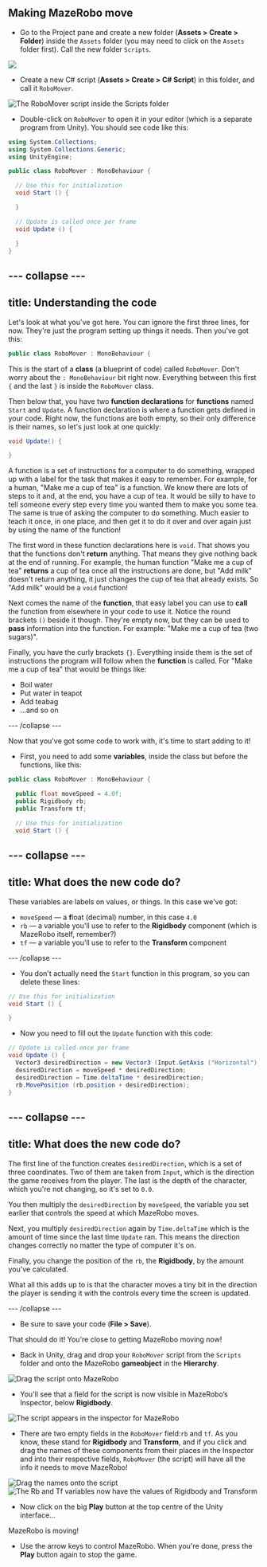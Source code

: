 ## Making MazeRobo move

+ Go to the Project pane and create a new folder \(**Assets &gt; Create &gt; Folder**\) inside the `Assets` folder \(you may need to click on the `Assets` folder first\). Call the new folder `Scripts`.  

![](images/step7_ScriptsFolder.png)
   
+ Create a new C\# script \(**Assets &gt; Create &gt;  C\# Script**\) in this folder, and call it `RoboMover`.

![The RoboMover script inside the Scripts folder](images/step7_NewScript.png)

+ Double-click on `RoboMover` to open it in your editor (which is a separate program from Unity). You should see code like this:

```cs
using System.Collections;
using System.Collections.Generic;
using UnityEngine;

public class RoboMover : MonoBehaviour {

  // Use this for initialization
  void Start () {

  }

  // Update is called once per frame
  void Update () {

  }
}
```

--- collapse ---
---
title: Understanding the code
---
Let's look at what you've got here. You can ignore the first three lines, for now. They're just the program setting up things it needs. Then you've got this:

```cs
public class RoboMover : MonoBehaviour {
```

This is the start of a **class** \(a blueprint of code\) called `RoboMover`. Don't worry about the `: MonoBehaviour` bit right now. Everything between this first `{` and the last `}` is inside the `RoboMover` class.

Then below that, you have two **function declarations** for **functions** named `Start` and `Update`. A function declaration is where a function gets defined in your code. Right now, the functions are both empty, so their only difference is their names, so let's just look at one quickly:

```cs
void Update() {

}
```

A function is a set of instructions for a computer to do something, wrapped up with a label for the task that makes it easy to remember. For example, for a human, "Make me a cup of tea" is a function. We know there are lots of steps to it and, at the end, you have a cup of tea. It would be silly to have to tell someone every step every time you wanted them to make you some tea. The same is true of asking the computer to do something. Much easier to teach it once, in one place, and then get it to do it over and over again just by using the name of the function!

The first word in these function declarations here is `void`. That shows you that the functions don't **return** anything. That means they give nothing back at the end of running. For example, the human function "Make me a cup of tea" **returns** a cup of tea once all the instructions are done, but "Add milk" doesn't return anything, it just changes the cup of tea that already exists. So "Add milk" would be a `void` function!

Next comes the name of the **function**, that easy label you can use to **call** the function from elsewhere in your code to use it. Notice the round brackets `()` beside it though. They're empty now, but they can be used to **pass** information into the function. For example: "Make me a cup of tea \(two sugars\)".

Finally, you have the curly brackets `{}`. Everything inside them is the set of instructions the program will follow when the **function** is called. For "Make me a cup of tea" that would be things like:

* Boil water
* Put water in teapot
* Add teabag
* ...and so on

--- /collapse ---

Now that you've got some code to work with, it's time to start adding to it!

+ First, you need to add some **variables**, inside the class but before the functions, like this:

```cs
public class RoboMover : MonoBehaviour {

  public float moveSpeed = 4.0f;
  public Rigidbody rb;
  public Transform tf;

  // Use this for initialization
  void Start () {
```

--- collapse ---
---
title: What does the new code do?
---

   These variables are labels on values, or things. In this case we've got:

   * `moveSpeed` — a **f**loat \(decimal\) number, in this case `4.0`
   * `rb` — a variable you'll use to refer to the **Rigidbody** component \(which is MazeRobo itself, remember?\)
   * `tf` — a variable you'll use to refer to the **Transform** component

--- /collapse ---

+ You don't actually need the `Start` function in this program, so you can delete these lines:

```cs
// Use this for initialization
void Start () {

}
```

+ Now you need to fill out the `Update` function with this code:

```cs
// Update is called once per frame
void Update () {
  Vector3 desiredDirection = new Vector3 (Input.GetAxis ("Horizontal"), 0.0f, Input.GetAxis ("Vertical"));
  desiredDirection = moveSpeed * desiredDirection;
  desiredDirection = Time.deltaTime * desiredDirection;
  rb.MovePosition (rb.position + desiredDirection);
}
```

--- collapse ---
---
title: What does the new code do?
---

The first line of the function creates `desiredDirection`, which is a  set of three coordinates. Two of them are taken from `Input`, which is the direction the game receives from the player. The last is the depth of the character, which you're not changing, so it's set to `0.0`.  

You then multiply the `desiredDirection` by `moveSpeed`, the variable you set earlier that controls the speed at which MazeRobo moves.  

Next, you multiply `desiredDirection` again by `Time.deltaTime` which is the amount of time since the last time `Update` ran. This means the direction changes correctly no matter the type of computer it's on.  

Finally, you change the position of the `rb`, the **Rigidbody**, by the amount you've calculated.  

What all this adds up to is that the character moves a tiny bit in the direction the player is sending it with the controls every time the screen is updated. 

--- /collapse ---

+ Be sure to save your code (**File > Save**).

That should do it! You're close to getting MazeRobo moving now!

+ Back in Unity, drag and drop your `RoboMover` script from the `Scripts` folder and onto the MazeRobo **gameobject** in the **Hierarchy**.

![Drag the script onto MazeRobo](images/step7_dragScript.png)

+ You'll see that a field for the script is now visible in MazeRobo’s Inspector, below **Rigidbody**.  

![The script appears in the inspector for MazeRobo](images/MazeRobo_Inspector.png)

+ There are two empty fields in the `RoboMover` field:`rb` and `tf`. As you know, these stand for **Rigidbody** and **Transform**, and if you click and drag the names of these components from their places in the Inspector and into their respective fields, `RoboMover` \(the script\) will have all the info it needs to move MazeRobo! 

![Drag the names onto the script](images/step7_DragOntoScript.png)
![The Rb and Tf variables now have the values of Rigidbody and Transform](images/Script_Vars.png)

+ Now click on the big **Play** button at the top centre of the Unity interface...

MazeRobo is moving!

+ Use the arrow keys to control MazeRobo. When you're done, press the **Play** button again to stop the game.



